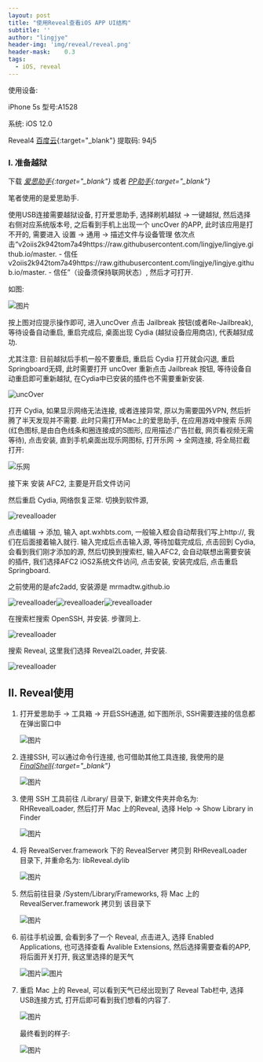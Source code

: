 ```yaml
---
layout: post
title: "使用Reveal查看iOS APP UI结构"
subtitle: ''
author: "lingjye"
header-img: 'img/reveal/reveal.png'
header-mask:	0.3
tags:
  - iOS, reveal
---
```


使用设备:

iPhone 5s 型号:A1528

系统: iOS 12.0

Reveal4 [百度云](https://pan.baidu.com/s/1h-URB9TT2XW4MxJWUkJx6Q){:target="_blank"} 提取码: 94j5

### I. 准备越狱

下载 *[爱思助手](https://www.i4.cn/?utm_source=baidu_pz&tm_class=biaoti){:target="_blank"}* 或者 *[PP助手](https://pro.25pp.com/){:target="_blank"}*

笔者使用的是爱思助手. 

使用USB连接需要越狱设备, 打开爱思助手, 选择刷机越狱 -> 一键越狱, 然后选择右侧对应系统版本号, 之后看到手机上出现一个 uncOver 的APP, 此时该应用是打不开的, 需要进入 设置 -> 通用 -> 描述文件与设备管理 依次点击“v2oiis2k942tom7a49https://raw.githubusercontent.com/lingjye/lingjye.github.io/master. - 信任v2oiis2k942tom7a49https://raw.githubusercontent.com/lingjye/lingjye.github.io/master. - 信任”（设备须保持联网状态）, 然后才可打开.

如图:

![图片](https://raw.githubusercontent.com/lingjye/lingjye.github.io/master/img/reveal/i4-1.png)

按上图对应提示操作即可, 进入uncOver 点击 Jailbreak 按钮(或者Re-Jailbreak), 等待设备自动重启, 重启完成后, 桌面出现 Cydia (越狱设备应用商店), 代表越狱成功. 

尤其注意: 目前越狱后手机一般不要重启, 重启后 Cydia 打开就会闪退, 重启Springboard无碍, 此时需要打开 uncOver 重新点击 Jailbreak 按钮, 等待设备自动重启即可重新越狱, 在Cydia中已安装的插件也不需要重新安装.

![uncOver](https://raw.githubusercontent.com/lingjye/lingjye.github.io/master/img/reveal/i4-2.png)

打开 Cydia, 如果显示网络无法连接, 或者连接异常, 原以为需要国外VPN, 然后折腾了半天发现并不需要. 此时只需打开Mac上的爱思助手, 在应用游戏中搜索 乐网(红色图标,是由白色线条和圈连接成的S图形, 应用描述:广告拦截, 网页看视频无需等待), 点击安装, 直到手机桌面出现乐网图标, 打开乐网 -> 全网连接, 将全局拦截打开:

![乐网](https://raw.githubusercontent.com/lingjye/lingjye.github.io/master/img/reveal/i4-3.png)

接下来 安装 AFC2, 主要是开启文件访问

然后重启 Cydia, 网络恢复正常. 切换到软件源,

![revealloader](https://raw.githubusercontent.com/lingjye/lingjye.github.io/master/img/reveal/i4-4-000.png)

点击编辑 -> 添加, 输入 apt.wxhbts.com, 一般输入框会自动帮我们写上http://, 我们在后面接着输入就行. 输入完成后点击输入源, 等待加载完成后, 点击回到 Cydia, 会看到我们刚才添加的源, 然后切换到搜索栏, 输入AFC2, 会自动联想出需要安装的插件, 我们选择AFC2 iOS2系统文件访问, 点击安装, 安装完成后, 点击重启Springboard. 

之前使用的是afc2add, 安装源是 mrmadtw.github.io

![revealloader](https://raw.githubusercontent.com/lingjye/lingjye.github.io/master/img/reveal/i4-4-00.png)![revealloader](https://raw.githubusercontent.com/lingjye/lingjye.github.io/master/img/reveal/i4-4-01.png)![revealloader](https://raw.githubusercontent.com/lingjye/lingjye.github.io/master/img/reveal/i4-4-0.png)

在搜索栏搜索 OpenSSH, 并安装. 步骤同上.

![revealloader](https://raw.githubusercontent.com/lingjye/lingjye.github.io/master/img/reveal/i4-4-1.png)

搜索 Reveal, 这里我们选择 Reveal2Loader, 并安装.

![revealloader](https://raw.githubusercontent.com/lingjye/lingjye.github.io/master/img/reveal/i4-4.png)

## II. Reveal使用


1. 打开爱思助手 -> 工具箱 -> 开启SSH通道, 如下图所示, SSH需要连接的信息都在弹出窗口中

	![图片](https://raw.githubusercontent.com/lingjye/lingjye.github.io/master/img/reveal/i4-6.png)

2. 连接SSH, 可以通过命令行连接, 也可借助其他工具连接, 我使用的是 *[FinalShell](http://www.hostbuf.com/t/988.html){:target="_blank"}*

	![图片](https://raw.githubusercontent.com/lingjye/lingjye.github.io/master/img/reveal/i4-7.png)

3. 使用 SSH 工具前往 /Library/ 目录下, 新建文件夹并命名为: RHRevealLoader, 然后打开 Mac 上的Reveal, 选择 Help -> Show Library in Finder

	![图片](https://raw.githubusercontent.com/lingjye/lingjye.github.io/master/img/reveal/i4-5.png)
	
4.	将 RevealServer.framework 下的 RevealServer 拷贝到 RHRevealLoader 目录下, 并重命名为: libReveal.dylib
	
	![图片](https://raw.githubusercontent.com/lingjye/lingjye.github.io/master/img/reveal/i4-8.png)
	
5.	然后前往目录 /System/Library/Frameworks, 将 Mac 上的 RevealServer.framework 拷贝到 该目录下
	
	![图片](https://raw.githubusercontent.com/lingjye/lingjye.github.io/master/img/reveal/i4-9.png)
	
6. 前往手机设置, 会看到多了一个 Reveal, 点击进入, 选择 Enabled Applications, 也可选择查看 Avalible Extensions, 然后选择需要查看的APP, 将后面开关打开, 我这里选择的是天气
 
	![图片](https://raw.githubusercontent.com/lingjye/lingjye.github.io/master/img/reveal/i4-10-0.png)![图片](https://raw.githubusercontent.com/lingjye/lingjye.github.io/master/img/reveal/i4-10.png) 
	
7. 重启 Mac 上的 Reveal, 可以看到天气已经出现到了 Reveal Tab栏中, 选择USB连接方式, 打开后即可看到我们想看的内容了. 

	![图片](https://raw.githubusercontent.com/lingjye/lingjye.github.io/master/img/reveal/i4-11.png)
	
	最终看到的样子:
	
	![图片](https://raw.githubusercontent.com/lingjye/lingjye.github.io/master/img/reveal/i4-12.png)
